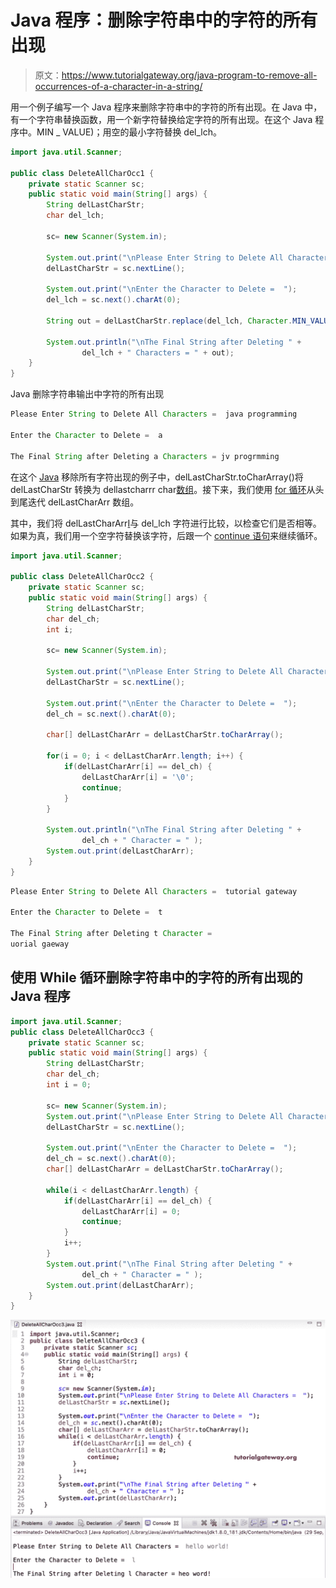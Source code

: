 # Java 程序：删除字符串中的字符的所有出现

> 原文：<https://www.tutorialgateway.org/java-program-to-remove-all-occurrences-of-a-character-in-a-string/>

用一个例子编写一个 Java 程序来删除字符串中的字符的所有出现。在 Java 中，有一个字符串替换函数，用一个新字符替换给定字符的所有出现。在这个 Java 程序中。MIN _ VALUE)；用空的最小字符替换 del_lch。

```java
import java.util.Scanner;

public class DeleteAllCharOcc1 {
	private static Scanner sc;
	public static void main(String[] args) {
		String delLastCharStr;
		char del_lch;

		sc= new Scanner(System.in);

		System.out.print("\nPlease Enter String to Delete All Characters =  ");
		delLastCharStr = sc.nextLine();

		System.out.print("\nEnter the Character to Delete =  ");
		del_lch = sc.next().charAt(0);

		String out = delLastCharStr.replace(del_lch, Character.MIN_VALUE); 

		System.out.println("\nThe Final String after Deleting " + 
				del_lch + " Characters = " + out);
	}
}
```

Java 删除字符串输出中字符的所有出现

```java
Please Enter String to Delete All Characters =  java programming

Enter the Character to Delete =  a

The Final String after Deleting a Characters = jv progrmming
```

在这个 [Java](https://www.tutorialgateway.org/learn-java-programs/) 移除所有字符出现的例子中，delLastCharStr.toCharArray()将 delLastCharStr 转换为 dellastcharrr char[数组](https://www.tutorialgateway.org/java-array/)。接下来，我们使用 [for 循环](https://www.tutorialgateway.org/java-for-loop/)从头到尾迭代 delLastCharArr 数组。

其中，我们将 delLastCharArr[I](每个字符)与 del_lch 字符进行比较，以检查它们是否相等。如果为真，我们用一个空字符替换该字符，后跟一个 [continue 语句](https://www.tutorialgateway.org/java-continue-statement/)来继续循环。

```java
import java.util.Scanner;

public class DeleteAllCharOcc2 {
	private static Scanner sc;
	public static void main(String[] args) {
		String delLastCharStr;
		char del_ch;
		int i; 

		sc= new Scanner(System.in);

		System.out.print("\nPlease Enter String to Delete All Characters =  ");
		delLastCharStr = sc.nextLine();

		System.out.print("\nEnter the Character to Delete =  ");
		del_ch = sc.next().charAt(0);

		char[] delLastCharArr = delLastCharStr.toCharArray();

		for(i = 0; i < delLastCharArr.length; i++) {
			if(delLastCharArr[i] == del_ch) {
				delLastCharArr[i] = '\0';
				continue;
			}
		}

		System.out.println("\nThe Final String after Deleting " + 
				del_ch + " Character = " );
		System.out.print(delLastCharArr);
	}
}
```

```java
Please Enter String to Delete All Characters =  tutorial gateway

Enter the Character to Delete =  t

The Final String after Deleting t Character = 
uorial gaeway
```

## 使用 While 循环删除字符串中的字符的所有出现的 Java 程序

```java
import java.util.Scanner;
public class DeleteAllCharOcc3 {
	private static Scanner sc;
	public static void main(String[] args) {
		String delLastCharStr;
		char del_ch;
		int i = 0; 

		sc= new Scanner(System.in);
		System.out.print("\nPlease Enter String to Delete All Characters =  ");
		delLastCharStr = sc.nextLine();

		System.out.print("\nEnter the Character to Delete =  ");
		del_ch = sc.next().charAt(0);		
		char[] delLastCharArr = delLastCharStr.toCharArray();

		while(i < delLastCharArr.length) {
			if(delLastCharArr[i] == del_ch) {
				delLastCharArr[i] = 0;
				continue;
			}
			i++;
		}
		System.out.print("\nThe Final String after Deleting " + 
				del_ch + " Character = " );
		System.out.print(delLastCharArr);
	}
}
```

![Java Program to delete All Occurrences of a Character in a String 3](img/0e901f3851c6c3ed098fbdf2dca9136f.png)